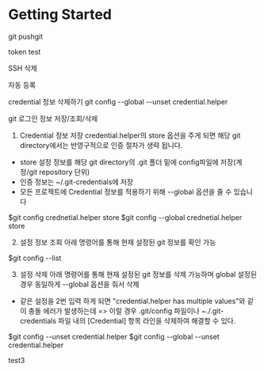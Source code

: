 # Getting Started

git pushgit

token test

SSH 삭제

자동 등록

credential 정보 삭제하기
git config --global --unset credential.helper

git 로그인 정보 저장/조회/삭제

1. Credential 정보 저장
   credential.helper의 store 옵션을 주게 되면 해당 git directory에서는 반영구적으로 인증 절차가 생략 됩니다.

- store 설정 정보를 해당 git directory의 .git 폴더 밑에 config파일에 저장(계정/git repository 단위)
- 인증 정보는 ~/.git-credentials에 저장
- 모든 프로젝트에 Credential 정보를 적용하기 위해 --global 옵션을 줄 수 있습니다

$git config crednetial.helper store
$git config --global crednetial.helper store

2. 설정 정보 조회
   아래 명령어를 통해 현재 설정된 git 정보를 확인 가능

$git config --list

3. 설정 삭제
   아래 명령어를 통해 현재 설정된 git 정보를 삭제 가능하며 global 설정된 경우 동일하게 --global 옵션을 줘서 삭제

- 같은 설정을 2번 입력 하게 되면 "credential.helper has multiple values"와 같이 충돌 에러가 발생하는데
  => 이럴 경우 .git/config 파일이나 ~./.git-credentials 파일 내의 [Credential] 항목 라인을 삭제하여 해결할 수 있다.

$git config --unset credential.helper
$git config --global --unset credential.helper

test3
